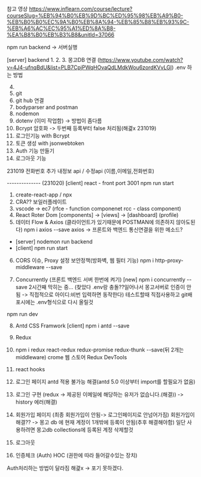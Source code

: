 참고 영상
https://www.inflearn.com/course/lecture?courseSlug=%EB%94%B0%EB%9D%BC%ED%95%98%EB%A9%B0-%EB%B0%B0%EC%9A%B0%EB%8A%94-%EB%85%B8%EB%93%9C-%EB%A6%AC%EC%95%A1%ED%8A%B8-%EA%B8%B0%EB%B3%B8&unitId=37066

npm run backend -> 서버실행


[server] backend
1.
2.
3. 몽고DB 연결
(https://www.youtube.com/watch?v=4J4-ufnqBdU&list=PLB7CpjPWqHOvaQdLMdkWou6zordKVvLGI)
.env 하는 방법

4.
5. git
6. git hub 연결
7. bodyparser and postman
8. nodemon
8. dotenv (이미 작업함) -> 방법이 좀다름
9. Bcrypt 암호화 -> 두번째 등록부터 false 처리됨(해겵x 231019)
10. 로그인기능 with Bcrypt
11. 토큰 생성 with jsonwebtoken
12. Auth 기능 만들기
13. 로그아웃 기능

231019
전화번호 추가
내정보 api / 수정api (이름,이메일,전화번호)

-------------- (231020)
[client] react - front
port 3001
npm run start

1. create-react-app / npx 
2. CRA?? 보일러플레이트 
3. vscode -> ec7
(rfce - function componenet
 rcc - class component)
4. React Roter Dom
[components] -> [views] -> [dashboard] (profile)
5. 데이터 Flow & Axios (클라이언트가 있기때문에 POSTMAN에 의존하지 않아도된다)
npm i axios --save
axios -> 프론트와 백엔드 통신연결을 위한 메소드?
- [server] nodemon run backend
- [client] npm run start

6. CORS 이슈, Proxy 설정
보안정책(방화벽, 웹 필터 기능)
npm i http-proxy-middleware --save

7. Concurrently (프론트 백엔드 서버 한번에 켜기)
[new] npm i concurrently --save
2시간째 막히는 중... (찾았다 .env랑 충돌??일어나서 몽고서버로 인증이 안됨 -> 직접적으로 아이디:비번 입력하면 동작한다)
테스트할때 직접사용하고 git배포시에는 .env형식으로 다시 올릴것 


npm run dev

8. Antd CSS Framwork
[client] npm i antd --save

9. Redux
10. npm i redux react-redux redux-promise redux-thunk --save(뒤 2개는 middleware)
crome 웹 스토어 Redux DevTools
11. react hooks
12. 로그인 페이지 antd 적용 불가능 해결(antd 5.0 이상부터 import를 할필요가 없음)
13. 로그인 구현 (redux -> 제공된 이메일에 해당하는 유저가 없습니다.(해결)) -> history 에러(해결)

14. 회원가입 페이지 (최종 회원가입이 안됨-> 로그인페이지로 안넘어가짐) 회원가입이 
해결?? -> 몽고 db 에 현재 계정이 1개밖에 등록이 안됨(추후 해결해야함)
일단 사용하려면 몽고db collections에 등록된 계정 삭제할것

15. 로그아웃
16. 인증체크 (Auth) HOC (권한에 따라 들어갈수있는 장치)

Auth처리하는 방법이 달라짐 해겵x -> 포기 못하겠다.